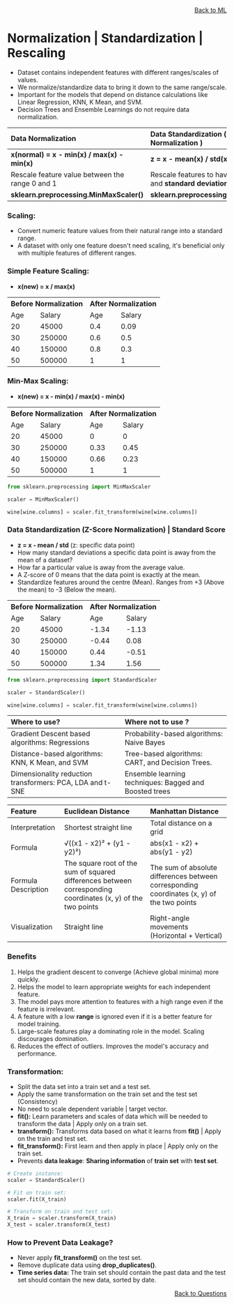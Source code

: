 <p align='right'><a align="right" href="https://github.com/KIRANKUMAR7296/Library/blob/main/Machine%20Learning/Machine%20Learning%20Models.md">Back to ML</a></p>

# Normalization | Standardization | Rescaling

- Dataset contains independent features with different ranges/scales of values. 
- We normalize/standardize data to bring it down to the same range/scale.
- Important for the models that depend on distance calculations like Linear Regression, KNN, K Mean, and SVM.
- Decision Trees and Ensemble Learnings do not require data normalization.

Data Normalization | Data Standardization ( Z Score Normalization )
:--- | :---
**x(normal) =  x - min(x) / max(x) - min(x)** | **z = x - mean(x) / std(x)**
Rescale feature value between the range 0 and 1 | Rescale features to have the **mean = 0** and **standard deviation = 1**
**sklearn.preprocessing.MinMaxScaler()** | **sklearn.preprocessing.StandardScaler()**

### **Scaling:**
- Convert numeric feature values from their natural range into a standard range.
- A dataset with only one feature doesn't need scaling, it's beneficial only with multiple features of different ranges.

### **Simple Feature Scaling:**
- **x(new) = x / max(x)**
<p>
<table>
  <tr><th colspan=2>Before Normalization</th><th colspan=2>After Normalization</th></tr>
  <tr><td>Age</td><td>Salary</td><td>Age</td><td>Salary</td></tr>
  <tr><td>20</td><td>45000</td><td>0.4</td><td>0.09</td></tr>
  <tr><td>30</td><td>250000</td><td>0.6</td><td>0.5</td></tr>
  <tr><td>40</td><td>150000</td><td>0.8</td><td>0.3</td></tr>
  <tr><td>50</td><td>500000</td><td>1</td><td>1</td></tr>
</table>

### **Min-Max Scaling:**
- **x(new) = x - min(x) / max(x) - min(x)**

<table>
  <tr><th colspan=2>Before Normalization</th><th colspan=2>After Normalization</th></tr>
  <tr><td>Age</td><td>Salary</td><td>Age</td><td>Salary</td></tr>
  <tr><td>20</td><td>45000</td><td>0</td><td>0</td></tr>
  <tr><td>30</td><td>250000</td><td>0.33</td><td>0.45</td></tr>
  <tr><td>40</td><td>150000</td><td>0.66</td><td>0.23</td></tr>
  <tr><td>50</td><td>500000</td><td>1</td><td>1</td></tr>
</table>

```python
from sklearn.preprocessing import MinMaxScaler

scaler = MinMaxScaler()

wine[wine.columns] = scaler.fit_transform(wine[wine.columns])
```

### Data Standardization (Z-Score Normalization) | Standard Score
- **z = x - mean / std** (z: specific data point)
- How many standard deviations a specific data point is away from the mean of a dataset?
- How far a particular value is away from the average value.
- A Z-score of 0 means that the data point is exactly at the mean.
- Standardize features around the centre (Mean). Ranges from +3 (Above the mean) to -3 (Below the mean).

<table>
  <tr><th colspan=2>Before Normalization</th><th colspan=2>After Normalization</th></tr>
  <tr><td>Age</td><td>Salary</td><td>Age</td><td>Salary</td></tr>
  <tr><td>20</td><td>45000</td><td>-1.34</td><td>-1.13</td></tr>
  <tr><td>30</td><td>250000</td><td>-0.44</td><td>0.08</td></tr>
  <tr><td>40</td><td>150000</td><td>0.44</td><td>-0.51</td></tr>
  <tr><td>50</td><td>500000</td><td>1.34</td><td>1.56</td></tr>
</table>

```python
from sklearn.preprocessing import StandardScaler

scaler = StandardScaler()

wine[wine.columns] = scaler.fit_transform(wine[wine.columns])
```

Where to **use**? | Where **not** to **use** ?
:--- | :---
Gradient Descent based algorithms: Regressions | Probability-based algorithms: Naive Bayes
Distance-based algorithms: KNN, K Mean, and SVM | Tree-based algorithms: CART, and Decision Trees.  
Dimensionality reduction transformers: PCA, LDA and t-SNE | Ensemble learning techniques: Bagged and Boosted trees

Feature |	Euclidean Distance | Manhattan Distance
:--- | :--- | :---
Interpretation | Shortest straight line |	Total distance on a grid
Formula |	√((x1 - x2)² + (y1 - y2)²) |	abs(x1 - x2) + abs(y1 - y2)
Formula Description | The square root of the sum of squared differences between corresponding coordinates (x, y) of the two points | The sum of absolute differences between corresponding coordinates (x, y) of the two points
Visualization | Straight line	| Right-angle movements (Horizontal + Vertical)

### Benefits 
1. Helps the gradient descent to converge (Achieve global minima) more quickly.
2. Helps the model to learn appropriate weights for each independent feature.
3. The model pays more attention to features with a high range even if the feature is irrelevant.
4. A feature with a low **range** is ignored even if it is a better feature for model training.
5. Large-scale features play a dominating role in the model. Scaling discourages domination.
6. Reduces the effect of outliers. Improves the model's accuracy and performance.

### **Transformation:**
- Split the data set into a train set and a test set.
- Apply the same transformation on the train set and the test set (Consistency)
- No need to scale dependent variable | target vector.
- **fit():** Learn parameters and scales of data which will be needed to transform the data | Apply only on a train set.
- **transform():** Transforms data based on what it learns from **fit()** | Apply on the train and test set.
- **fit_transform():** First learn and then apply in place | Apply only on the train set.
- Prevents **data leakage**: **Sharing information** of **train set** with **test set**.

```python
# Create instance:
scaler = StandardScaler()

# Fit on train set:
scaler.fit(X_train)

# Transform on train and test set:
X_train = scaler.transform(X_train)
X_test = scaler.transform(X_test)
```

### **How to Prevent Data Leakage?**
- Never apply **fit_transform()** on the test set.
- Remove duplicate data using **drop_duplicates()**.
- **Time series data:** The train set should contain the past data and the test set should contain the new data, sorted by date.

<p align='right'><a align="right" href="https://github.com/KIRANKUMAR7296/Library/blob/main/Interview.md">Back to Questions</a></p>
